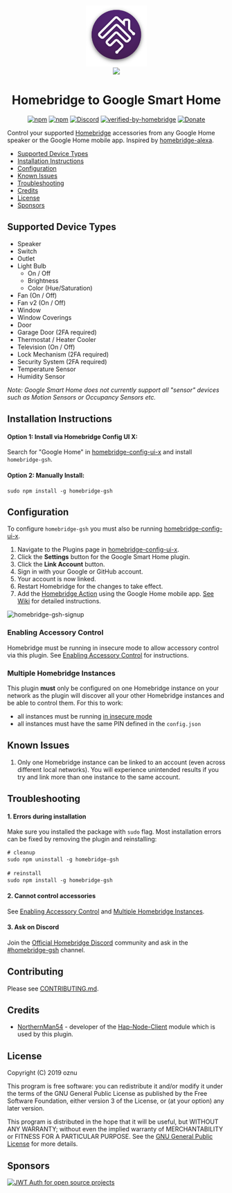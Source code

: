 <p align="center">
    <img src="https://raw.githubusercontent.com/homebridge/branding/master/logos/homebridge-color-round-stylized.png" height="140"><br>
    <img src="https://user-images.githubusercontent.com/3979615/62948974-ba97f180-be28-11e9-8aef-d2a1d2f37cee.png" width="150">
</p>

<span align="center">

# Homebridge to Google Smart Home

[![npm](https://img.shields.io/npm/v/homebridge-gsh.svg)](https://www.npmjs.com/package/homebridge-gsh)
[![npm](https://img.shields.io/npm/dt/homebridge-gsh.svg)](https://www.npmjs.com/package/homebridge-gsh)
[![Discord](https://img.shields.io/discord/432663330281226270?color=728ED5&logo=discord&label=discord)](https://discord.gg/cFFBuvp)
[![verified-by-homebridge](https://badgen.net/badge/homebridge/verified/purple)](https://github.com/homebridge/homebridge/wiki/Verified-Plugins)
[![Donate](https://img.shields.io/badge/donate-paypal-yellowgreen.svg)](https://paypal.me/oznu)

</span>

<!-- # Homebridge to Google Smart Home

[![npm](https://img.shields.io/npm/v/homebridge-gsh.svg)](https://www.npmjs.com/package/homebridge-gsh)
[![npm](https://img.shields.io/npm/dt/homebridge-gsh.svg)](https://www.npmjs.com/package/homebridge-gsh)
[![Discord](https://img.shields.io/discord/432663330281226270?color=728ED5&logo=discord&label=discord)](https://discord.gg/cFFBuvp)
[![verified-by-homebridge](https://badgen.net/badge/homebridge/verified/purple)](https://github.com/homebridge/homebridge/wiki/Verified-Plugins)
[![Donate](https://img.shields.io/badge/donate-paypal-yellowgreen.svg)](https://paypal.me/oznu) -->

Control your supported [Homebridge](https://github.com/nfarina/homebridge) accessories from any Google Home speaker or the Google Home mobile app. Inspired by [homebridge-alexa](https://github.com/NorthernMan54/homebridge-alexa).

* [Supported Device Types](#supported-device-types)
* [Installation Instructions](#installation-instructions)
* [Configuration](#configuration)
* [Known Issues](#known-issues)
* [Troubleshooting](#troubleshooting)
* [Credits](#credits)
* [License](#license)
* [Sponsors](#sponsors)

## Supported Device Types

* Speaker
* Switch
* Outlet
* Light Bulb
    * On / Off
    * Brightness
    * Color (Hue/Saturation)
* Fan (On / Off)
* Fan v2 (On / Off)
* Window
* Window Coverings
* Door
* Garage Door (2FA required)
* Thermostat / Heater Cooler
* Television (On / Off)
* Lock Mechanism (2FA required)
* Security System (2FA required)
* Temperature Sensor
* Humidity Sensor

*Note: Google Smart Home does not currently support all "sensor" devices such as Motion Sensors or Occupancy Sensors etc.*

## Installation Instructions

#### Option 1: Install via Homebridge Config UI X:

Search for "Google Home" in [homebridge-config-ui-x](https://github.com/oznu/homebridge-config-ui-x) and install `homebridge-gsh`.

#### Option 2: Manually Install:

```
sudo npm install -g homebridge-gsh
```

## Configuration

To configure `homebridge-gsh` you must also be running [homebridge-config-ui-x](https://github.com/oznu/homebridge-config-ui-x).

1. Navigate to the Plugins page in [homebridge-config-ui-x](https://github.com/oznu/homebridge-config-ui-x).
2. Click the **Settings** button for the Google Smart Home plugin.
3. Click the **Link Account** button.
4. Sign in with your Google or GitHub account.
5. Your account is now linked.
6. Restart Homebridge for the changes to take effect.
7. Add the [Homebridge Action](https://assistant.google.com/services/a/uid/000000b558f0d5d1?hl=en) using the Google Home mobile app. [See Wiki](https://github.com/oznu/homebridge-gsh/wiki#add-homebridge-to-google-home-app) for detailed instructions.

![homebridge-gsh-signup](https://user-images.githubusercontent.com/3979615/62948031-ff228d80-be26-11e9-9e07-ef1023f28fa8.gif)

### Enabling Accessory Control

Homebridge must be running in insecure mode to allow accessory control via this plugin. See [Enabling Accessory Control](https://github.com/oznu/homebridge-config-ui-x/wiki/Enabling-Accessory-Control) for instructions.

### Multiple Homebridge Instances

This plugin **must** only be configured on one Homebridge instance on your network as the plugin will discover all your other Homebridge instances and be able to control them. For this to work:

* all instances must be running [in insecure mode](https://github.com/oznu/homebridge-config-ui-x/wiki/Enabling-Accessory-Control)
* all instances must have the same PIN defined in the `config.json`

## Known Issues

1. Only one Homebridge instance can be linked to an account (even across different local networks). You will experience unintended results if you try and link more than one instance to the same account.

## Troubleshooting

#### 1. Errors during installation

Make sure you installed the package with `sudo` flag. Most installation errors can be fixed by removing the plugin and reinstalling:

```shell
# cleanup
sudo npm uninstall -g homebridge-gsh

# reinstall
sudo npm install -g homebridge-gsh
```

#### 2. Cannot control accessories

See [Enabling Accessory Control](https://github.com/oznu/homebridge-config-ui-x/wiki/Enabling-Accessory-Control) and [Multiple Homebridge Instances](#multiple-homebridge-instances).

#### 3. Ask on Discord

Join the [Official Homebridge Discord](https://discord.gg/cFFBuvp) community and ask in the [#homebridge-gsh](https://discord.gg/cFFBuvp) channel.

## Contributing

Please see [CONTRIBUTING.md](CONTRIBUTING.md).

## Credits

* [NorthernMan54](https://github.com/NorthernMan54) - developer of the [Hap-Node-Client](https://github.com/NorthernMan54/Hap-Node-Client) module which is used by this plugin.

## License

Copyright (C) 2019 oznu

This program is free software: you can redistribute it and/or modify it under the terms of the GNU General Public License as published by the Free Software Foundation, either version 3 of the License, or (at your option) any later version.

This program is distributed in the hope that it will be useful, but WITHOUT ANY WARRANTY; without even the implied warranty of MERCHANTABILITY or FITNESS FOR A PARTICULAR PURPOSE.  See the [GNU General Public License](./LICENSE) for more details.

## Sponsors

<a width="150" height="50" href="https://auth0.com/?utm_source=oss&utm_medium=gp&utm_campaign=oss" target="_blank" alt="Single Sign On & Token Based Authentication - Auth0"><img width="150" height="50" alt="JWT Auth for open source projects" src="https://cdn.auth0.com/oss/badges/a0-badge-dark.png"/></a>
